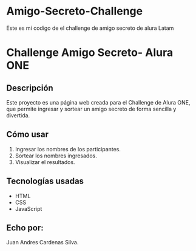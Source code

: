 # Amigo-Secreto-Challenge
Este es mi codigo de el challenge de amigo secreto de alura Latam
<h1> Challenge Amigo Secreto- Alura ONE </h1>

## Descripción
Este proyecto es una página web creada para el Challenge de Alura ONE, que permite ingresar y sortear un amigo secreto de forma sencilla y divertida.

## Cómo usar
1. Ingresar los nombres de los participantes.
2. Sortear los nombres ingresados.
3. Visualizar el resultados.

## Tecnologías usadas
- HTML  
- CSS  
- JavaScript

## Echo por:

Juan Andres Cardenas Silva.

